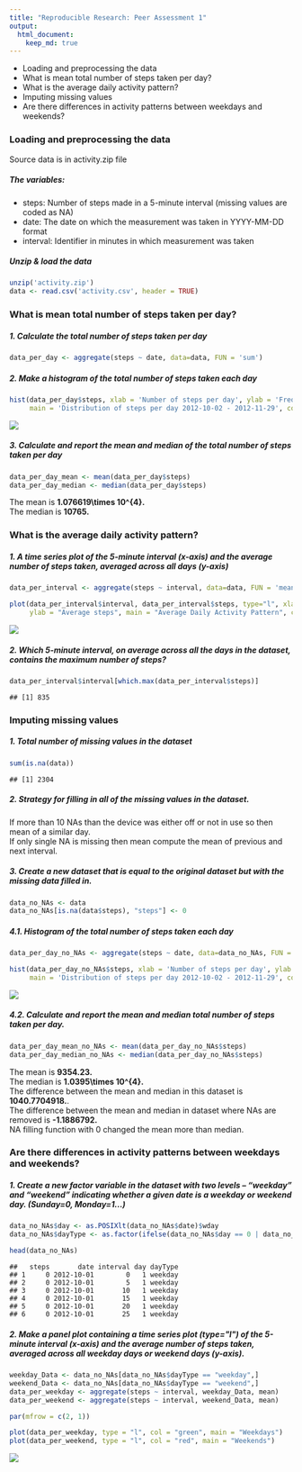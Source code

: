 ```yaml
---
title: "Reproducible Research: Peer Assessment 1"
output: 
  html_document:
    keep_md: true
---
```




- Loading and preprocessing the data
- What is mean total number of steps taken per day?
- What is the average daily activity pattern?
- Imputing missing values
- Are there differences in activity patterns between weekdays and weekends?

### Loading and preprocessing the data
Source data is in activity.zip file

##### The variables:
  
- steps: Number of steps made in a 5-minute interval (missing values are coded as NA)
- date: The date on which the measurement was taken in YYYY-MM-DD format
- interval: Identifier in minutes in which measurement was taken

##### Unzip & load the data


```r
unzip('activity.zip')
data <- read.csv('activity.csv', header = TRUE)
```

### What is mean total number of steps taken per day?  

##### 1. Calculate the total number of steps taken per day  


```r
data_per_day <- aggregate(steps ~ date, data=data, FUN = 'sum')
```


##### 2. Make a histogram of the total number of steps taken each day  


```r
hist(data_per_day$steps, xlab = 'Number of steps per day', ylab = 'Frequency (days)', 
     main = 'Distribution of steps per day 2012-10-02 - 2012-11-29', col='lightgreen', breaks=20)
```

![](PA1_template_files/figure-html/hist1-1.png)<!-- -->


##### 3. Calculate and report the mean and median of the total number of steps taken per day  


```r
data_per_day_mean <- mean(data_per_day$steps)
data_per_day_median <- median(data_per_day$steps)
```

The mean is **1.076619\times 10^{4}.**  
The median is **10765.** 


### What is the average daily activity pattern?
##### 1. A time series plot of the 5-minute interval (x-axis) and the average number of steps taken, averaged across all days (y-axis)


```r
data_per_interval <- aggregate(steps ~ interval, data=data, FUN = 'mean')

plot(data_per_interval$interval, data_per_interval$steps, type="l", xlab = "5 min - interval", 
     ylab = "Average steps", main = "Average Daily Activity Pattern", col = "green")
```

![](PA1_template_files/figure-html/plot1-1.png)<!-- -->

##### 2. Which 5-minute interval, on average across all the days in the dataset, contains the maximum number of steps?


```r
data_per_interval$interval[which.max(data_per_interval$steps)]
```

```
## [1] 835
```

### Imputing missing values

##### 1. Total number of missing values in the dataset 

```r
sum(is.na(data))
```

```
## [1] 2304
```

##### 2. Strategy for filling in all of the missing values in the dataset. 

If more than 10 NAs than the device was either off or not in use so then mean of a similar day.  
If only single NA is missing then mean compute the mean of previous and next interval.


##### 3. Create a new dataset that is equal to the original dataset but with the missing data filled in.


```r
data_no_NAs <- data
data_no_NAs[is.na(data$steps), "steps"] <- 0
```

##### 4.1. Histogram of the total number of steps taken each day  

```r
data_per_day_no_NAs <- aggregate(steps ~ date, data=data_no_NAs, FUN = 'sum')

hist(data_per_day_no_NAs$steps, xlab = 'Number of steps per day', ylab = 'Frequency (days)', 
     main = 'Distribution of steps per day 2012-10-02 - 2012-11-29', col='lightblue', breaks=20)
```

![](PA1_template_files/figure-html/hist2-1.png)<!-- -->


##### 4.2. Calculate and report the mean and median total number of steps taken per day.  

```r
data_per_day_mean_no_NAs <- mean(data_per_day_no_NAs$steps)
data_per_day_median_no_NAs <- median(data_per_day_no_NAs$steps)
```

The mean is **9354.23.**  
The median is **1.0395\times 10^{4}.**  
The difference between the mean and median in this dataset is **1040.7704918.**.  
The difference between the mean and median in dataset where NAs are removed is **-1.1886792.**  
NA filling function with 0 changed the mean more than median.

### Are there differences in activity patterns between weekdays and weekends?

##### 1. Create a new factor variable in the dataset with two levels – “weekday” and “weekend” indicating whether a given date is a weekday or weekend day. (Sunday=0, Monday=1...)


```r
data_no_NAs$day <- as.POSIXlt(data_no_NAs$date)$wday
data_no_NAs$dayType <- as.factor(ifelse(data_no_NAs$day == 0 | data_no_NAs$day == 6, "weekend", "weekday"))

head(data_no_NAs)
```

```
##   steps       date interval day dayType
## 1     0 2012-10-01        0   1 weekday
## 2     0 2012-10-01        5   1 weekday
## 3     0 2012-10-01       10   1 weekday
## 4     0 2012-10-01       15   1 weekday
## 5     0 2012-10-01       20   1 weekday
## 6     0 2012-10-01       25   1 weekday
```

##### 2. Make a panel plot containing a time series plot (type="l") of the 5-minute interval (x-axis) and the average number of steps taken, averaged across all weekday days or weekend days (y-axis). 


```r
weekday_Data <- data_no_NAs[data_no_NAs$dayType == "weekday",]
weekend_Data <- data_no_NAs[data_no_NAs$dayType == "weekend",]
data_per_weekday <- aggregate(steps ~ interval, weekday_Data, mean)
data_per_weekend <- aggregate(steps ~ interval, weekend_Data, mean)

par(mfrow = c(2, 1))

plot(data_per_weekday, type = "l", col = "green", main = "Weekdays")
plot(data_per_weekend, type = "l", col = "red", main = "Weekends")
```

![](PA1_template_files/figure-html/unnamed-chunk-2-1.png)<!-- -->
